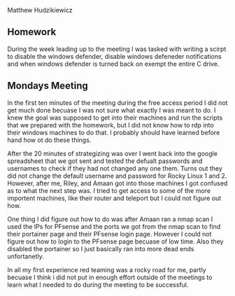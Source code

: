 Matthew Hudzikiewicz    

## Homework ###
During the week leading up to the meeting I was tasked with writing a scirpt to disable the windows defender, disable windows defeneder notifications and when windows defender is turned back on exempt the entire C drive. 

## Mondays Meeting ##

In the first ten minutes of the meeting during the free access period I did not get much done becuase I was not sure what exactly I was meant to do. I knew the goal was supposed to get into their machines and run the scripts that we prepared with the homework, but I did not know how to rdp into their windows machines to do that. I probably should have learned before hand how ot do these things.

After the 20 minutes of strategizing was over I went back into the google spreadsheet that we got sent and tested the defualt passwords and usernames to check if they had not changed any one them. Turns out they did not change the default username and password for Rocky Linux 1 and 2. However, after me, Riley, and Amaan got into those machines I got confused as to what the next step was. I tried to get access to some of the more importent machines, like their router and teleport but I could not figure out how. 

One thing I did figure out how to do was after Amaan ran a nmap scan I used the IPs for PFsense and the ports we got from the nmap scan to find their portainer page and their PFsense login page. However I could not figure out how to login to the PFsense page becuase of low time. Also they disabled the portainer so I just basically ran into more dead ends unfortanetly. 

In all my first experience red teaming was a rocky road for me, partly becuase I think i did not put in enough effort outside of the meetings to learn what I needed to do during the meeting to be successful. 